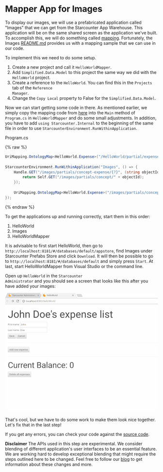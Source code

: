 # Mapper App for Images

To display our images, we will use a prefabricated application called "Images" that we can get from the Starcounter App Warehouse. This application will be on the same shared screen as the application we've built. To accomplish this, we will do something called [mapping](/guides/mapping-and-blending/sharing-screen/). Fortunately, the Images [README.md](https://github.com/starcounterprefabs/images) provides us with a mapping sample that we can use in our code.

To implement this we need to do some setup.

1. Create a new project and call it <code>HelloWorldMapper</code>.
2. Add <code>Simplified.Data.Model</code> to this project the same way we did with the <code>HelloWorld</code> project.
3. Create a reference to the <code>HelloWorld</code>. You can find this in the <code>Projects</code> tab of the <code>Reference Manager</code>.
4. Change the <code>Copy Local</code> property to False for the <code>Simplified.Data.Model</code>.

Now we can start getting some code in there. As mentioned earlier, we simply copy the mapping code from [here](https://github.com/StarcounterPrefabs/Images/blob/master/README.md) into the <code>Main</code> method of <code>Program.cs</code> in <code>HelloWorldMapper</code> and do some small adjustments. In addition, you have to add <code>using Starcounter.Internal</code> to the beginning of the same file in order to use <code>StarcounterEnvironment.RunWithinApplication</code>.

<div class="code-name">Program.cs</div>

{% raw %}
```cs
UriMapping.OntologyMap<HelloWorld.Expense>("/HelloWorld/partial/expense/{?}");

StarcounterEnvironment.RunWithinApplication("Images", () => {
    Handle.GET("/images/partials/concept-expense/{?}", (string objectId) => {
        return Self.GET("/images/partials/concept/" + objectId);
    });

    UriMapping.OntologyMap<HelloWorld.Expense>("/images/partials/concept-expense/{?}");
});
```
{% endraw %}

To get the applications up and running correctly, start them in this order:

1. HelloWorld
2. Images
3. HelloWorldMapper

It is advisable to first start HelloWorld, then go to `http://localhost:8181/#/databases/default/appstore`, find Images under Starcounter Prefabs Store and click `Download`. It will then be possible to go to `http://localhost:8181/#/databases/default` and simply press `Start`. At last, start HelloWorldMapper from Visual Studio or the command line.

Open up <code>HelloWorld</code> in the <code>Starcounter Administrator</code> and you should see a screen that looks like this after you have added your images:

![part 8 GIF](/assets/part8-resize.gif)

That's cool, but we have to do some work to make them look nice together. Let's fix that in the last step!

If you get any errors, you can check your code against the [source code](https://github.com/StarcounterApps/HelloWorld/commit/f7111c3a8bd02f9d8ad9506d2ec79f43e4eb634c).

<section class="hero"><strong>Disclaimer</strong>
The APIs used in this step are experimental. We consider blending of different application's user interfaces to be an essential feature. We are working hard to develop exceptional blending that might require the steps outlined here to be changed. Feel free to follow our <a href="http://starcounter.io/blog/">blog</a> to get information about these changes and more.</section>
